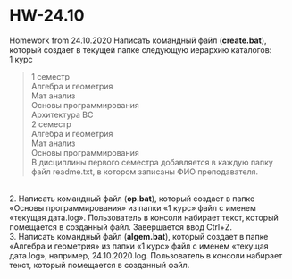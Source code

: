 # HW-24.10
Homework from 24.10.2020
Написать командный файл (<b>create.bat</b>), который создает в текущей папке следующую иерархию каталогов:</br>
1 курс</br>
 >1 семестр</br>
 Алгебра и геометрия</br>
 Мат анализ</br>
 Основы программирования</br>
 Архитектура ВС</br>
 >2 семестр</br>
 Алгебра и геометрия</br>
 Мат анализ</br>
 Основы программирования</br>
В дисциплины первого семестра добавляется в каждую папку файл readme.txt, в котором записаны ФИО преподавателя.</br>
</br>
2. Написать командный файл (<b>op.bat</b>), который создает в папке «Основы программирования» из папки «1 курс» файл с именем «текущая дата.log». Пользователь в консоли набирает текст, который помещается в созданный файл. Завершается ввод Ctrl+Z.
</br>
3. Написать командный файл (<b>algem.bat</b>), который создает в папке «Алгебра и геометрия» из папки «1 курс» файл с именем «текущая дата.log», например, 24.10.2020.log. Пользователь в консоли набирает текст, который помещается в созданный файл.
